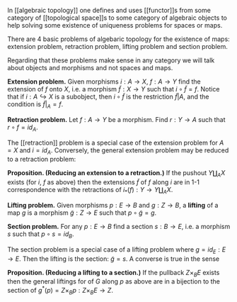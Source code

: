In [[algebraic topology]] one defines and uses [[functor]]s from some category of [[topological space]]s to some category of algebraic objects to help solving some existence of uniqueness problems for spaces or maps. 

There are 4 basic problems of algebaric topology for the existence of maps: extension problem, retraction problem, lifting problem and section problem.

Regarding that these problems make sense in any category we will talk about objects and morphisms and not spaces and maps. 

**Extension problem.** Given morphisms $i:A\to X$, $f:A\to Y$ find the extension of $f$ onto $X$, i.e. a morphism $\tilde{f}:X\to Y$ such that $i\circ\tilde{f}=f$. Notice that if $i:A\hookrightarrow X$ is a subobject, then $i\circ\tilde{f}$ is the restriction $\tilde{f}|A$, and the condition is $\tilde{f}|_A = f$. 

**Retraction problem.** Let $f:A\to Y$ be a morphism. Find $r:Y\to A$ such that $r\circ f = id_A$.

The [[retraction]] problem is a special case of the extension problem for $A=X$ and $i=id_A$. Conversely, the general extension problem may be reduced to a retraction problem:

**Proposition. (Reducing an extension to a retraction.)** If the pushout $Y\coprod_A X$ exists (for $i$, $f$ as above) then the extensions $\tilde{f}$ of $f$ along $i$ are in 1-1 correspondence with the retractions of $i_*(f) : Y\to Y\coprod_A X$. 

**Lifting problem.**
Given morphisms $p:E\to B$ and $g:Z\to B$, a **lifting**  of a map $g$ is a morphism $\tilde{g}:Z\to E$ such that
$p\circ\tilde{g}=g$.

**Section problem.** For any $p:E\to B$ find a section $s: B\to E$, i.e. a morphism $s$ such that $p\circ s = id_B$. 

The section problem is a special case of a lifting problem where $g = id_E : E\to E$. Then the lifting is the section: $\tilde{g} = s$.  A converse is true in the sense

**Proposition. (Reducing a lifting to a section.)** If the pullback $Z\times_B E$ exists then the general liftings for of $G$ along $p$ as above are in a bijection to the section of $g^*(p)=Z\times_B p : Z\times_B E\to Z$. 






